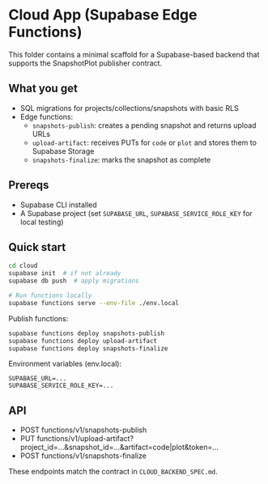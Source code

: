 # Cloud App (Supabase Edge Functions)

This folder contains a minimal scaffold for a Supabase-based backend that supports the SnapshotPlot publisher contract.

## What you get
- SQL migrations for projects/collections/snapshots with basic RLS
- Edge functions:
  - `snapshots-publish`: creates a pending snapshot and returns upload URLs
  - `upload-artifact`: receives PUTs for `code` or `plot` and stores them to Supabase Storage
  - `snapshots-finalize`: marks the snapshot as complete

## Prereqs
- Supabase CLI installed
- A Supabase project (set `SUPABASE_URL`, `SUPABASE_SERVICE_ROLE_KEY` for local testing)

## Quick start
```bash
cd cloud
supabase init  # if not already
supabase db push  # apply migrations

# Run functions locally
supabase functions serve --env-file ./env.local
```

Publish functions:
```bash
supabase functions deploy snapshots-publish
supabase functions deploy upload-artifact
supabase functions deploy snapshots-finalize
```

Environment variables (env.local):
```
SUPABASE_URL=...
SUPABASE_SERVICE_ROLE_KEY=...
```

## API
- POST functions/v1/snapshots-publish
- PUT functions/v1/upload-artifact?project_id=...&snapshot_id=...&artifact=code|plot&token=...
- POST functions/v1/snapshots-finalize

These endpoints match the contract in `CLOUD_BACKEND_SPEC.md`. 